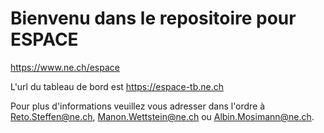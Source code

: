 # Bienvenu dans le repositoire pour ESPACE
https://www.ne.ch/espace

L'url du tableau de bord est https://espace-tb.ne.ch

Pour plus d'informations veuillez vous adresser dans l'ordre à Reto.Steffen@ne.ch, Manon.Wettstein@ne.ch ou Albin.Mosimann@ne.ch.
